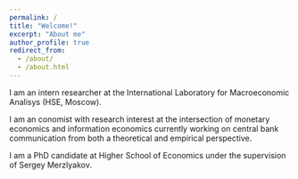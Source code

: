 ```yaml
---
permalink: /
title: "Welcome!"
excerpt: "About me"
author_profile: true
redirect_from: 
  - /about/
  - /about.html
---
```


I am an intern researcher at the International Laboratory for Macroeconomic Analisys (HSE, Moscow).

I am an conomist with research interest at the intersection of monetary economics and information economics currently working on central bank communication from both a theoretical and empirical perspective.

I am a PhD candidate at Higher School of Economics under the supervision of Sergey Merzlyakov.


